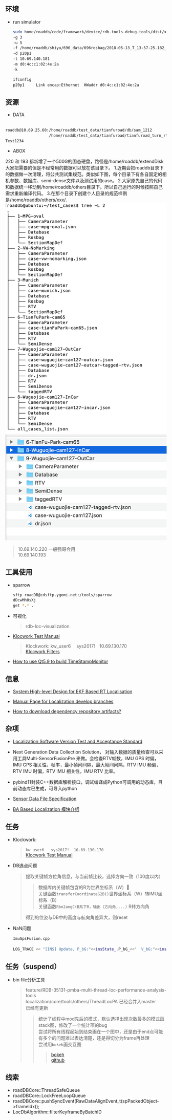 ## 环境

* run simulator

  ```bash
  sudo home/roaddb/code/framework/device/rdb-tools-debug-tools/dist/x64/bin/rosplay-simulator
  -g 3
  -u 5
  -f /home/roaddb/shiyu/696_data/696rosbag/2018-05-13_T_13-57-25.182_GMT_L2R_C_L4_R.bag
  -d p20p1
  -t 10.69.140.181
  -m d0:4c:c1:02:4e:2a
  -k
  ```

  ```bash
  ifconfig
  p20p1     Link encap:Ethernet  HWaddr d0:4c:c1:02:4e:2a
  ```

## 资源

* DATA

```bash

roaddb@10.69.25.60:/home/roaddb/test_data/tianfuroad/db/sam_1212                       db
                   /home/roaddb/test_data/tianfuroad/tianfuroad_turn_rtv
Test1234

```

* ABOX

220 和 193 都新增了一个500G的固态硬盘，路径是/home/roaddb/extendDisk
大家把需要的但是不经常用的数据可以放在该目录下。
1.近期会把roaddb目录下的数据做一次清理，将公共测试集规范。类似如下图，每个目录下有各自固定的相机参数、数据库、semi-dense文件以及测试用的case。
2.大家原先自己的代码和数据统一移动到/home/roaddb/others目录下。所以自己运行的时候按照自己需求重新编译代码。
3.在那个目录下创建个人目录的规范样例是/home/roaddb/others/xxx/.
![case list](_images/case_list.png)
![case structure](_images/case_structure.png)

  > 10.69.140.220 一般强哥会用  
  > 10.69.140.193  

## 工具使用

* sparrow

  ```bash
  sftp roadDB@cdsftp.ygomi.net:/tools/sparrow
  dDcwMh0sXj
  get *.* .
  ```

* 可视化
  >rdb-loc-visualization

* [Klocwork Test Manual](https://confluence.ygomi.com:8443/display/RRT/Klocwork+Test++Manual)
  >Klockwork:
  >kw_user6   sys2017!  10.69.130.170  
  >[Klocwork Filters](https://confluence.ygomi.com:8443/display/RQA/Klocwork+Filters)

* [How to use Qt5.9 to build TimeStampMonitor](https://confluence.ygomi.com:8443/pages/viewpage.action?title=How+to+use+Qt5.9+to+build+TimeStampMonitor&spaceKey=RRT)

## 信息

* [System High-level Design for EKF Based RT Localisation](https://confluence.ygomi.com:8443/pages/viewpage.action?title=System+High-level+Design+for+EKF+Based+RT+Localisation&spaceKey=RRT)

* [Manual Page for Localization develop branches](https://confluence.ygomi.com:8443/display/RRT/Manual+Page+for+Localization+develop+branches)

* [How to download dependency repository artifacts?](https://confluence.ygomi.com:8443/pages/viewpage.action?pageId=51676609)

## 杂项

* [Localization Software Version Test and Acceptance Standard](https://confluence.ygomi.com:8443/pages/viewpage.action?title=Localization+Software+Version+Test+and+Acceptance+Standard&spaceKey=RRT)

* Next Generation Data Collection Solution， 对输入数据的质量检查可以采用工具Multi-SensorFusionPre 来做。会检查RTV帧数，IMU GPS 时偏，IMU GPS 相关性，帧率，最小帧间间隔，最大帧间间隔，RTV IMU 频偏，RTV IMU 时偏，RTV IMU 相关性，IMU RTV 比率。

* pybind11封装C++数据库解析接口，调试编译成Python可调用的动态库，目前动态库已生成，可导入python

* [Sensor Data File Specification](https://confluence.ygomi.com:8443/display/RRT/Sensor+Data+File+Specification)

* [BA Based Localization 模块介绍](https://confluence.ygomi.com:8443/pages/viewpage.action?pageId=57476512)

## 任务

* Klockwork:
  >`kw_user6   sys2017!  10.69.130.170`  
  >[Klocwork Test Manual](https://confluence.ygomi.com:8443/pages/viewpage.action?title=Klocwork+Test++Manual&spaceKey=RRT)

* DB选点问题
  >提取关键帧方位角信息，与当前帧比较，选择方向一致（100度以内）  
  >>数据库内关键帧包含的R为世界坐标系（W）  
  >>关键函数`transferCoordinateG2B()`世界坐标系（W）转IMU坐标系（B）  
  >>关键函数`Rbn2angC(B系下R，输出（方向角,...)` R转方向角  
  >
  >得到的位姿与DB中的高度与航向角差异大，则reset

* NaN问题

  ```c++
  ImuGpsFusion.cpp

  LOG_TRACE << "[INS] Update, P_bG:"<<insState_.P_bG_<<"  V_bG:"<<insState_.V_bG_;  
  ```

## 任务（suspend）

* bin file分析工具
  >feature/RDB-35131-pmba-multi-thread-loc-performance-analysis-tools  
  >localization/core/tools/others/ThreadLocPA
  >已经合并入master  
  >已经有更新  
  >>统计了线程中mod先后的模式，默认选择出现次数最多的模式画stack图，修改了一个统计项的bug  
  >>尝试将所有线程起始到结束画在一个图中，还是由于end点可能有多个的问题难以表达清楚，还是得切分为frame再处理  
  >>尝试用`bokeh`画交互图  
  >>>[bokeh](https://bokeh.pydata.org/en/latest/docs/user_guide/quickstart.html)  
  >>>[github](https://github.com/bokeh/bokeh-notebooks)

## 线索

* roadDBCore::ThreadSafeQueue
* roadDBCore::LockFreeLoopQueue
* roadDBCore::pushSyncEvent(RawDataAlignEvent_t(spPackedObject->frameIdx));
* LocDbAlgorithm::filterKeyframeByBatchID

